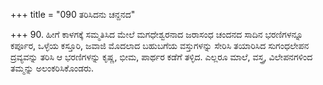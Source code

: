 +++
title = "090 ತರಿಸಿದನು ಚನ್ದನದ"

+++
90. ಹೀಗೆ ಕಾಳಗಕ್ಕೆ ಸಮ್ಮತಿಸಿದ ಮೇಲೆ ಮಗಧೇಶ್ವರನಾದ ಜರಾಸಂಧ ಚಂದನದ ಸಾದಿನ ಭರಣಿಗಳನ್ನೂ ಕರ್ಪೂರ, ಒಳ್ಳೆಯ ಕಸ್ತೂರಿ, ಜವಾಜಿ ಮೊದಲಾದ ಬಹುಬಗೆಯ ವಸ್ತುಗಳನ್ನು ಸೇರಿಸಿ ತಯಾರಿಸಿದ ಸುಗಂಧಲೇಪನ ದ್ರವ್ಯವನ್ನು ತರಿಸಿ ಆ ಭರಣಿಗಳನ್ನು ಕೃಷ್ಣ, ಭೀಮ, ಪಾರ್ಥರ ಕಡೆಗೆ ತಳ್ಳಿದ. ಎಲ್ಲರೂ ಮಾಲೆ, ವಸ್ತ್ರ, ವಿಲೇಪನಗಳಿಂದ ತಮ್ಮನ್ನು ಅಲಂಕರಿಸಿಕೊಂಡರು.
